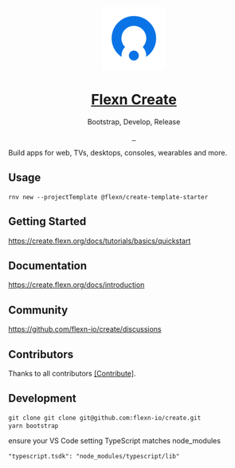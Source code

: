 <p align="center">
  <a href="https://create.flexn.org">
    <img src="https://github.com/flexn-io/create/blob/main/docs/static/img/logo128.png?raw=true" height="128" width="128">
    <h1 align="center">Flexn Create</h1>
  </a>
  <p align="center">Bootstrap, Develop, Release</p>

</p>

<p align="center">
  <a aria-label="NPM version" href="https://www.npmjs.com/package/@flexn/create">
    <img alt="" src="https://img.shields.io/npm/v/@flexn/create.svg?style=for-the-badge&labelColor=000000">
  </a>
  <a aria-label="License" href="https://github.com/flexn-io/create/blob/main/LICENSE">
    <img alt="" src="https://img.shields.io/npm/l/@flexn/create.svg?style=for-the-badge&labelColor=000000">
  </a>
  <a aria-label="Join the community on GitHub" href="https://github.com/flexn-io/create/discussions">
    <img alt="" src="https://img.shields.io/badge/Join%20the%20community-blueviolet.svg?style=for-the-badge&logo=Flexn&labelColor=000000&logoWidth=20">
  </a>
</p>

Build apps for web, TVs, desktops, consoles, wearables and more.

## Usage

```
rnv new --projectTemplate @flexn/create-template-starter
```

## Getting Started

https://create.flexn.org/docs/tutorials/basics/quickstart

## Documentation

https://create.flexn.org/docs/introduction

## Community

https://github.com/flexn-io/create/discussions

## Contributors

Thanks to all contributors [[Contribute]](CONTRIBUTING.md).

## Development

```
git clone git clone git@github.com:flexn-io/create.git
yarn bootstrap
```

ensure your VS Code setting TypeScript matches node_modules

```
"typescript.tsdk": "node_modules/typescript/lib"
```
